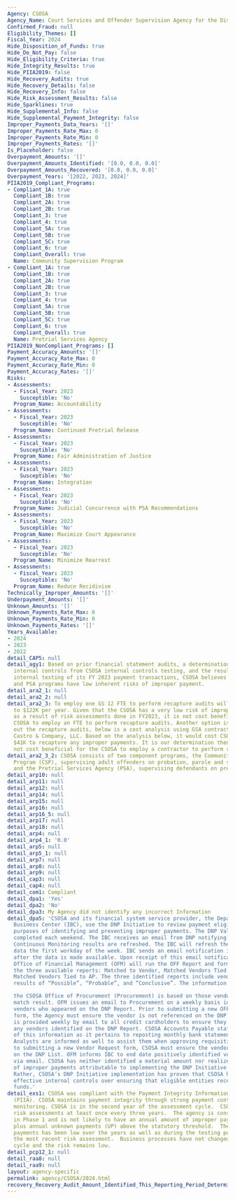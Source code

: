 ```yaml
---
Agency: CSOSA
Agency_Name: Court Services and Offender Supervision Agency for the District of Columbia
Confirmed_Fraud: null
Eligibility_Themes: []
Fiscal_Year: 2024
Hide_Disposition_of_Funds: true
Hide_Do_Not_Pay: false
Hide_Eligibility_Criteria: true
Hide_Integrity_Results: true
Hide_PIIA2019: false
Hide_Recovery_Audits: true
Hide_Recovery_Details: false
Hide_Recovery_Info: false
Hide_Risk_Assessment_Results: false
Hide_Sparklines: true
Hide_Supplemental_Info: false
Hide_Supplemental_Payment_Integrity: false
Improper_Payments_Data_Years: '[]'
Improper_Payments_Rate_Max: 0
Improper_Payments_Rate_Min: 0
Improper_Payments_Rates: '[]'
Is_Placeholder: false
Overpayment_Amounts: '[]'
Overpayment_Amounts_Identified: '[0.0, 0.0, 0.0]'
Overpayment_Amounts_Recovered: '[0.0, 0.0, 0.0]'
Overpayment_Years: '[2022, 2023, 2024]'
PIIA2019_Compliant_Programs:
- Compliant_1A: true
  Compliant_1B: true
  Compliant_2A: true
  Compliant_2B: true
  Compliant_3: true
  Compliant_4: true
  Compliant_5A: true
  Compliant_5B: true
  Compliant_5C: true
  Compliant_6: true
  Compliant_Overall: true
  Name: Community Supervision Program
- Compliant_1A: true
  Compliant_1B: true
  Compliant_2A: true
  Compliant_2B: true
  Compliant_3: true
  Compliant_4: true
  Compliant_5A: true
  Compliant_5B: true
  Compliant_5C: true
  Compliant_6: true
  Compliant_Overall: true
  Name: Pretrial Services Agency
PIIA2019_NonCompliant_Programs: []
Payment_Accuracy_Amounts: '[]'
Payment_Accuracy_Rate_Max: 0
Payment_Accuracy_Rate_Min: 0
Payment_Accuracy_Rates: '[]'
Risks:
- Assessments:
  - Fiscal_Year: 2023
    Susceptible: 'No'
  Program_Name: Accountability
- Assessments:
  - Fiscal_Year: 2023
    Susceptible: 'No'
  Program_Name: Continued Pretrial Release
- Assessments:
  - Fiscal_Year: 2023
    Susceptible: 'No'
  Program_Name: Fair Administration of Justice
- Assessments:
  - Fiscal_Year: 2023
    Susceptible: 'No'
  Program_Name: Integration
- Assessments:
  - Fiscal_Year: 2023
    Susceptible: 'No'
  Program_Name: Judicial Concurrence with PSA Recommendations
- Assessments:
  - Fiscal_Year: 2023
    Susceptible: 'No'
  Program_Name: Maximize Court Appearance
- Assessments:
  - Fiscal_Year: 2023
    Susceptible: 'No'
  Program_Name: Minimize Rearrest
- Assessments:
  - Fiscal_Year: 2023
    Susceptible: 'No'
  Program_Name: Reduce Recidivism
Technically_Improper_Amounts: '[]'
Underpayment_Amounts: '[]'
Unknown_Amounts: '[]'
Unknown_Payments_Rate_Max: 0
Unknown_Payments_Rate_Min: 0
Unknown_Payments_Rates: '[]'
Years_Available:
- 2024
- 2023
- 2022
detail_CAP5: null
detail_agy1: Based on prior financial statement audits, a determination of strong
  internal controls from CSOSA internal controls testing, and the results of CSOSA
  internal testing of its FY 2023 payment transactions, CSOSA believes that the CSP
  and PSA programs have low inherent risks of improper payment.
detail_ara2_1: null
detail_ara2_2: null
detail_ara2_3: To employ one GS 12 FTE to perform recapture audits will cost $93K
  to $122K per year. Given that the CSOSA has a very low risk of improper payment
  as a result of risk assessments done in FY2023, it is not cost beneficial for the
  CSOSA to employ an FTE to perform recapture audits. Another option is to contract
  out the recapture audits, below is a cost analysis using GSA contract rates for
  Castro & Company, LLC. Based on the analysis below, it would cost CSOSA at least
  $41K to recapture any improper payments. It is our determination then that it is
  not cost beneficial for the CSOSA to employ a contractor to perform recapture audits.
detail_ara2_3_2: CSOSA consists of two component programs, the Community Supervision
  Program (CSP), supervising adult offenders on probation, parole and supervised release,
  and the Pretrial Services Agency (PSA), supervising defendants on pretrial release.
detail_arp10: null
detail_arp11: null
detail_arp12: null
detail_arp14: null
detail_arp15: null
detail_arp16: null
detail_arp16_5: null
detail_arp17: null
detail_arp18: null
detail_arp4: null
detail_arp4_1: '0.0'
detail_arp5: null
detail_arp5_1: null
detail_arp7: null
detail_arp8: null
detail_arp9: null
detail_cap3: null
detail_cap4: null
detail_com1: Compliant
detail_dpa1: 'Yes'
detail_dpa2: 'No'
detail_dpa3: My Agency did not identify any incorrect Information
detail_dpa5: 'CSOSA and its financial system service provider, the Department of Interior-Interior
  Business Center (IBC), use the DNP Initiative to review payment eligibility for
  purposes of identifying and preventing improper payments. The DNP Validation is
  completed each weekend. The IBC receives an email from DNP notifying them that the
  Continuous Monitoring results are refreshed. The IBC will refresh the OFF report
  data the first workday of the week. IBC sends an email notification immediately
  after the data is made available. Upon receipt of this email notification, CSOSA
  Office of Financial Management (OFM) will run the OFF Report and format based on
  the three available reports: Matched to Vendor, Matched Vendors Tied to PO, and
  Matched Vendors Tied to AP. The three identified reports include vendors with matched
  results of “Possible”, “Probable”, and “Conclusive”. The information reported to

  the CSOSA Office of Procurement (Procurement) is based on those vendors with a “Conclusive”
  match result. OFM issues an email to Procurement on a weekly basis identifying those
  vendors who appeared on the DNP Report. Prior to submitting a new OFF Vendor Request
  form, the Agency must ensure the vendor is not referenced on the DNP List. The information
  is provided weekly by email to all credit cardholders to ensure they are not using
  any vendors identified on the DNP Report. CSOSA Accounts Payable staff are informed
  of this information as it pertains to reposting monthly bank statements and Budget
  Analysts are informed as well to assist them when approving requisitions. Prior
  to submitting a new Vendor Request form, CSOSA must ensure the vendor is not referenced
  on the DNP List. OFM informs IBC to end date positively identified vendors in OFF
  via email. CSOSA has neither identified a material amount nor realized a reduction
  of improper payments attributable to implementing the DNP Initiative capabilities.
  Rather, CSOSA’s DNP Initiative implementation has proven that CSOSA has robust and
  effective internal controls over ensuring that eligible entities receive Federal
  funds.'
detail_exs1: CSOSA was compliant with the Payment Integrity Information Act of 2019
  (PIIA). CSOSA maintains payment integrity through strong payment controls and continuous
  monitoring. CSOSA is in the second year of the assessment cycle.  CSOSA performs
  risk assessments at least once every three years.  The agency is considered to be
  in Phase 1 and is not likely to have an annual amount of improper payments (IP)
  plus annual unknown payments (UP) above the statutory threshold.  The risk of improper
  payments has been low over the years as well as during the testing performed during
  the most recent risk assessment.  Business processes have not changed during this
  cycle and the risk remains low.
detail_pcp12_1: null
detail_raa8: null
detail_raa9: null
layout: agency-specific
permalink: agency/CSOSA/2024.html
recovery_Recovery_Audit_Amount_Identified_This_Reporting_Period_Determined_Not_Collectable_Rate: 0.0
---
```

